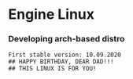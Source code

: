 # Engine Linux
### Developing arch-based distro
```
First stable version: 10.09.2020
## HAPPY BIRTHDAY, DEAR DAD!!!
## THIS LINUX IS FOR YOU!
```

